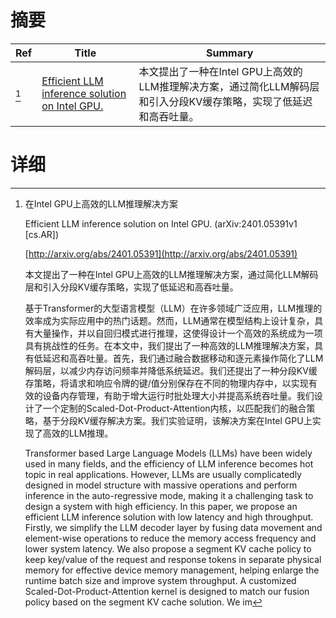 # 摘要

| Ref | Title | Summary |
| --- | --- | --- |
| [^1] | [Efficient LLM inference solution on Intel GPU.](http://arxiv.org/abs/2401.05391) | 本文提出了一种在Intel GPU上高效的LLM推理解决方案，通过简化LLM解码层和引入分段KV缓存策略，实现了低延迟和高吞吐量。 |

# 详细

[^1]: 在Intel GPU上高效的LLM推理解决方案

    Efficient LLM inference solution on Intel GPU. (arXiv:2401.05391v1 [cs.AR])

    [http://arxiv.org/abs/2401.05391](http://arxiv.org/abs/2401.05391)

    本文提出了一种在Intel GPU上高效的LLM推理解决方案，通过简化LLM解码层和引入分段KV缓存策略，实现了低延迟和高吞吐量。

    

    基于Transformer的大型语言模型（LLM）在许多领域广泛应用，LLM推理的效率成为实际应用中的热门话题。然而，LLM通常在模型结构上设计复杂，具有大量操作，并以自回归模式进行推理，这使得设计一个高效的系统成为一项具有挑战性的任务。在本文中，我们提出了一种高效的LLM推理解决方案，具有低延迟和高吞吐量。首先，我们通过融合数据移动和逐元素操作简化了LLM解码层，以减少内存访问频率并降低系统延迟。我们还提出了一种分段KV缓存策略，将请求和响应令牌的键/值分别保存在不同的物理内存中，以实现有效的设备内存管理，有助于增大运行时批处理大小并提高系统吞吐量。我们设计了一个定制的Scaled-Dot-Product-Attention内核，以匹配我们的融合策略，基于分段KV缓存解决方案。我们实验证明，该解决方案在Intel GPU上实现了高效的LLM推理。

    Transformer based Large Language Models (LLMs) have been widely used in many fields, and the efficiency of LLM inference becomes hot topic in real applications. However, LLMs are usually complicatedly designed in model structure with massive operations and perform inference in the auto-regressive mode, making it a challenging task to design a system with high efficiency.  In this paper, we propose an efficient LLM inference solution with low latency and high throughput. Firstly, we simplify the LLM decoder layer by fusing data movement and element-wise operations to reduce the memory access frequency and lower system latency. We also propose a segment KV cache policy to keep key/value of the request and response tokens in separate physical memory for effective device memory management, helping enlarge the runtime batch size and improve system throughput. A customized Scaled-Dot-Product-Attention kernel is designed to match our fusion policy based on the segment KV cache solution. We im
    

